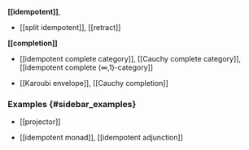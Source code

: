 
**[[idempotent]]**, 

* [[split idempotent]], [[retract]] 

**[[completion]]**

* [[idempotent complete category]], [[Cauchy complete category]], [[idempotent complete (∞,1)-category]]

* [[Karoubi envelope]], [[Cauchy completion]]

### Examples {#sidebar_examples}

* [[projector]]

* [[idempotent monad]], [[idempotent adjunction]]
